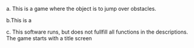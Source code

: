 a. This is a game where the object is to jump over obstacles.

b.This is a

c. This software runs, but does not fullfill all functions in the descriptions. The game starts with a title screen

